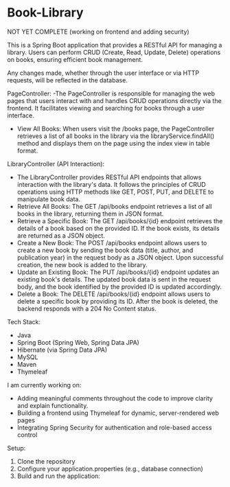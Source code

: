 ﻿# Book-Library
NOT YET COMPLETE (working on frontend and adding security)

This is a Spring Boot application that provides a RESTful API for managing a library. Users can perform CRUD (Create, Read, Update, Delete) operations on books, ensuring efficient book management.

Any changes made, whether through the user interface or via HTTP requests, will be reflected in the database.

PageController:
-The PageController is responsible for managing the web pages that users interact with and handles CRUD operations directly via the frontend. It facilitates viewing and searching for books through a user interface.
- View All Books: When users visit the /books page, the PageController retrieves a list of all books in the library via the libraryService.findAll() method and displays them on the page using the index view in table format.


LibraryController (API Interaction):

- The LibraryController provides RESTful API endpoints that allows interaction with the library's data. It follows the principles of CRUD operations using HTTP methods like GET, POST, PUT, and DELETE to manipulate book data.
- Retrieve All Books: The GET /api/books endpoint retrieves a list of all books in the library, returning them in JSON format.
- Retrieve a Specific Book: The GET /api/books/{id} endpoint retrieves the details of a book based on the provided ID. If the book exists, its details are returned as a JSON object.
- Create a New Book: The POST /api/books endpoint allows users to create a new book by sending the book data (title, author, and publication year) in the request body as a JSON object. Upon successful creation, the new book is added to the library.
- Update an Existing Book: The PUT /api/books/{id} endpoint updates an existing book's details. The updated book data is sent in the request body, and the book identified by the provided ID is updated accordingly.
- Delete a Book: The DELETE /api/books/{id} endpoint allows users to delete a specific book by providing its ID. After the book is deleted, the backend responds with a 204 No Content status.

Tech Stack:
- Java
- Spring Boot (Spring Web, Spring Data JPA)
- Hibernate (via Spring Data JPA)
- MySQL
- Maven
- Thymeleaf

I am currently working on:
- Adding meaningful comments throughout the code to improve clarity and explain functionality.
- Building a frontend using Thymeleaf for dynamic, server-rendered web pages
- Integrating Spring Security for authentication and role-based access control
  

Setup: 
1. Clone the repository
2. Configure your application.properties (e.g., database connection)
3. Build and run the application:
   







